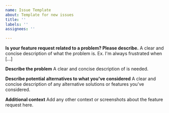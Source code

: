 ```yaml
---
name: Issue Template
about: Template for new issues
title: ''
labels: ''
assignees: ''

---
```


**Is your feature request related to a problem? Please describe.**
A clear and concise description of what the problem is. Ex. I'm always frustrated when [...]

**Describe the problem**
A clear and concise description of is needed.

**Describe potential alternatives to what you've considered**
A clear and concise description of any alternative solutions or features you've considered.

**Additional context**
Add any other context or screenshots about the feature request here.
